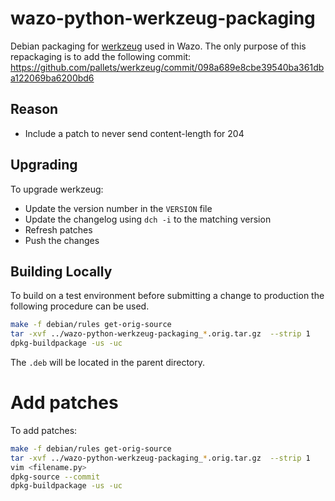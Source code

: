 # wazo-python-werkzeug-packaging

Debian packaging for [werkzeug](https://github.com/pallets/werkzeug) used in Wazo.
The only purpose of this repackaging is to add the following commit:
https://github.com/pallets/werkzeug/commit/098a689e8cbe39540ba361dba122069ba6200bd6

## Reason

* Include a patch to never send content-length for 204

## Upgrading

To upgrade werkzeug:

* Update the version number in the `VERSION` file
* Update the changelog using `dch -i` to the matching version
* Refresh patches
* Push the changes

## Building Locally

To build on a test environment before submitting a change to production the following procedure can be used.

```sh
make -f debian/rules get-orig-source
tar -xvf ../wazo-python-werkzeug-packaging_*.orig.tar.gz  --strip 1
dpkg-buildpackage -us -uc
```
The `.deb` will be located in the parent directory.

# Add patches

To add patches:

```sh
make -f debian/rules get-orig-source
tar -xvf ../wazo-python-werkzeug-packaging_*.orig.tar.gz  --strip 1
vim <filename.py>
dpkg-source --commit
dpkg-buildpackage -us -uc
